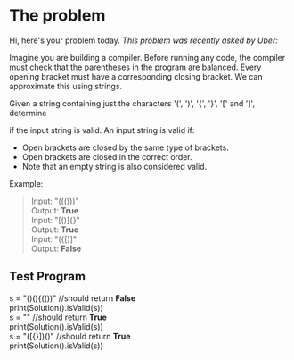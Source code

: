 # The problem
Hi, here's your problem today. *This problem was recently asked by Uber:*    

Imagine you are building a compiler. Before running any code, the compiler must check that the parentheses in the program are balanced. Every opening bracket must have a corresponding closing bracket. We can approximate this using strings.


Given a string containing just the characters '(', ')', '{', '}', '[' and ']', determine 

if the input string is valid.
An input string is valid if:
* Open brackets are closed by the same type of brackets.
* Open brackets are closed in the correct order.
* Note that an empty string is also considered valid.

Example:    
> Input: "((()))"    
> Output: **True**    
> Input: "[()]{}"    
> Output: **True**    
> Input: "({[)]"    
> Output: **False**    

## Test Program
s = "()(){(())" //should return **False**    
print(Solution().isValid(s))    
s = "" //should return **True**    
print(Solution().isValid(s))    
s = "([{}])()" //should return **True**    
print(Solution().isValid(s))    